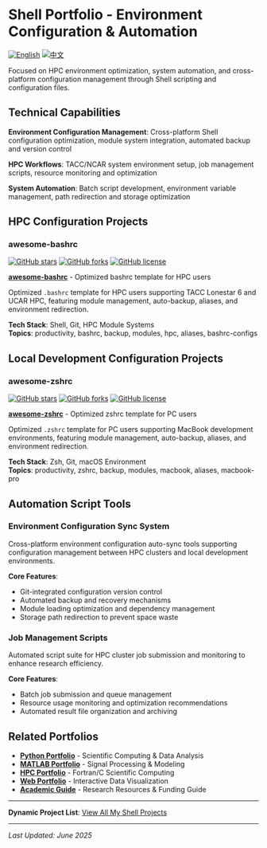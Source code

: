 # Shell Portfolio - Environment Configuration & Automation

[![English](https://img.shields.io/badge/lang-English-blue.svg)](README.md)
[![中文](https://img.shields.io/badge/lang-中文-brown.svg)](README.CN.md)

Focused on HPC environment optimization, system automation, and cross-platform configuration management through Shell scripting and configuration files.

## Technical Capabilities

**Environment Configuration Management**: Cross-platform Shell configuration optimization, module system integration, automated backup and version control

**HPC Workflows**: TACC/NCAR system environment setup, job management scripts, resource monitoring and optimization

**System Automation**: Batch script development, environment variable management, path redirection and storage optimization

## HPC Configuration Projects

### awesome-bashrc
[![GitHub stars](https://img.shields.io/github/stars/ktwu01/awesome-bashrc)](https://github.com/ktwu01/awesome-bashrc)
[![GitHub forks](https://img.shields.io/github/forks/ktwu01/awesome-bashrc)](https://github.com/ktwu01/awesome-bashrc/fork)
[![GitHub license](https://img.shields.io/github/license/ktwu01/awesome-bashrc)](https://github.com/ktwu01/awesome-bashrc/blob/main/LICENSE)

**[awesome-bashrc](https://github.com/ktwu01/awesome-bashrc)** - Optimized bashrc template for HPC users

Optimized `.bashrc` template for HPC users supporting TACC Lonestar 6 and UCAR HPC, featuring module management, auto-backup, aliases, and environment redirection.

**Tech Stack**: Shell, Git, HPC Module Systems  
**Topics**: productivity, bashrc, backup, modules, hpc, aliases, bashrc-configs

## Local Development Configuration Projects

### awesome-zshrc
[![GitHub stars](https://img.shields.io/github/stars/ktwu01/awesome-zshrc)](https://github.com/ktwu01/awesome-zshrc)
[![GitHub forks](https://img.shields.io/github/forks/ktwu01/awesome-zshrc)](https://github.com/ktwu01/awesome-zshrc/fork)
[![GitHub license](https://img.shields.io/github/license/ktwu01/awesome-zshrc)](https://github.com/ktwu01/awesome-zshrc/blob/main/LICENSE)

**[awesome-zshrc](https://github.com/ktwu01/awesome-zshrc)** - Optimized zshrc template for PC users

Optimized `.zshrc` template for PC users supporting MacBook development environments, featuring module management, auto-backup, aliases, and environment redirection.

**Tech Stack**: Zsh, Git, macOS Environment  
**Topics**: productivity, zshrc, backup, modules, macbook, aliases, macbook-pro

## Automation Script Tools

### Environment Configuration Sync System
Cross-platform environment configuration auto-sync tools supporting configuration management between HPC clusters and local development environments.

**Core Features**:
- Git-integrated configuration version control
- Automated backup and recovery mechanisms
- Module loading optimization and dependency management
- Storage path redirection to prevent space waste

### Job Management Scripts
Automated script suite for HPC cluster job submission and monitoring to enhance research efficiency.

**Core Features**:
- Batch job submission and queue management
- Resource usage monitoring and optimization recommendations
- Automated result file organization and archiving

## Related Portfolios
- **[Python Portfolio](../python/)** - Scientific Computing & Data Analysis
- **[MATLAB Portfolio](../matlab/)** - Signal Processing & Modeling
- **[HPC Portfolio](../hpc/)** - Fortran/C Scientific Computing
- **[Web Portfolio](../web/)** - Interactive Data Visualization
- **[Academic Guide](../academic/)** - Research Resources & Funding Guide

---

**Dynamic Project List**: [View All My Shell Projects](https://github.com/ktwu01?tab=repositories&q=&type=&language=shell&sort=)

---

*Last Updated: June 2025*